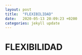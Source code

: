 ```yaml
---
layout: post
title:  "FLEXIBILIDAD"
date:   2020-05-13 20:09:23 +0200
categories: jekyll update
---
```


# FLEXIBILIDAD
